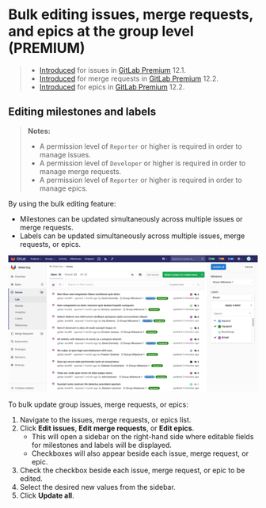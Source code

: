 # Bulk editing issues, merge requests, and epics at the group level **(PREMIUM)**

> - [Introduced](https://gitlab.com/gitlab-org/gitlab/issues/7249) for issues in [GitLab Premium](https://about.gitlab.com/pricing/) 12.1.
> - [Introduced](https://gitlab.com/gitlab-org/gitlab/issues/12719) for merge requests in [GitLab Premium](https://about.gitlab.com/pricing/) 12.2.
> - [Introduced](https://gitlab.com/gitlab-org/gitlab/issues/7250) for epics in [GitLab Premium](https://about.gitlab.com/pricing/) 12.2.

## Editing milestones and labels

> **Notes:**
>
> - A permission level of `Reporter` or higher is required in order to manage issues.
> - A permission level of `Developer` or higher is required in order to manage merge requests.
> - A permission level of `Reporter` or higher is required in order to manage epics.

By using the bulk editing feature:

- Milestones can be updated simultaneously across multiple issues or merge requests.
- Labels can be updated simultaneously across multiple issues, merge requests, or epics.

![Bulk editing](img/bulk-editing.png)

To bulk update group issues, merge requests, or epics:

1. Navigate to the issues, merge requests, or epics list.
1. Click **Edit issues**, **Edit merge requests**, or **Edit epics**.
    - This will open a sidebar on the right-hand side where editable fields
      for milestones and labels will be displayed.
    - Checkboxes will also appear beside each issue, merge request, or epic.
1. Check the checkbox beside each issue, merge request, or epic to be edited.
1. Select the desired new values from the sidebar.
1. Click **Update all**.
